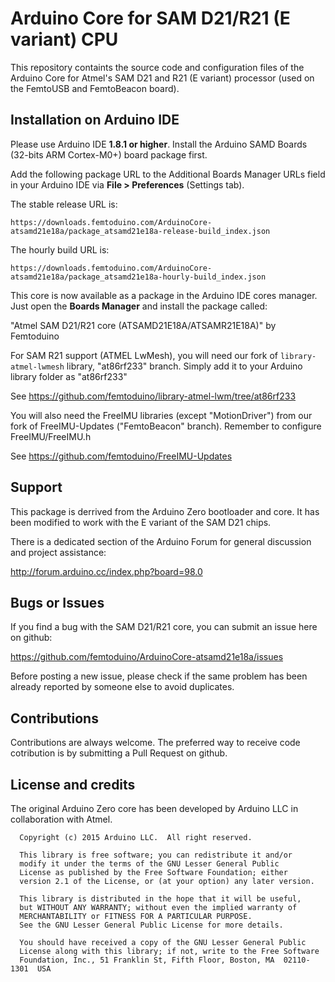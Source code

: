 # Arduino Core for SAM D21/R21 (E variant) CPU

This repository containts the source code and configuration files of the Arduino Core
for Atmel's SAM D21 and R21 (E variant) processor (used on the FemtoUSB and FemtoBeacon board).

## Installation on Arduino IDE

Please use Arduino IDE **1.8.1 or higher**. Install the Arduino SAMD Boards (32-bits ARM Cortex-M0+) board package first.

Add the following package URL to the Additional Boards Manager URLs field in your Arduino IDE via **File > Preferences** (Settings tab).

The stable release URL is:

```
https://downloads.femtoduino.com/ArduinoCore-atsamd21e18a/package_atsamd21e18a-release-build_index.json
```
The hourly build URL is:

```
https://downloads.femtoduino.com/ArduinoCore-atsamd21e18a/package_atsamd21e18a-hourly-build_index.json
```

This core is now available as a package in the Arduino IDE cores manager.
Just open the **Boards Manager** and install the package called:

"Atmel SAM D21/R21 core (ATSAMD21E18A/ATSAMR21E18A)" by Femtoduino



For SAM R21 support (ATMEL LwMesh), you will need our fork of `library-atmel-lwmesh` library, "at86rf233" branch. Simply add it to your Arduino library folder as "at86rf233"

See https://github.com/femtoduino/library-atmel-lwm/tree/at86rf233

You will also need the FreeIMU libraries (except "MotionDriver") from our fork of FreeIMU-Updates ("FemtoBeacon" branch). Remember to configure FreeIMU/FreeIMU.h

See https://github.com/femtoduino/FreeIMU-Updates


## Support

This package is derrived from the Arduino Zero bootloader and core. It has been modified to work with the E variant of the SAM D21 chips.

There is a dedicated section of the Arduino Forum for general discussion and project assistance:

http://forum.arduino.cc/index.php?board=98.0

## Bugs or Issues

If you find a bug with the SAM D21/R21 core, you can submit an issue here on github:

https://github.com/femtoduino/ArduinoCore-atsamd21e18a/issues

Before posting a new issue, please check if the same problem has been already reported by someone else
to avoid duplicates.

## Contributions

Contributions are always welcome. The preferred way to receive code cotribution is by submitting a 
Pull Request on github.

## License and credits

The original Arduino Zero core has been developed by Arduino LLC in collaboration with Atmel.

```
  Copyright (c) 2015 Arduino LLC.  All right reserved.

  This library is free software; you can redistribute it and/or
  modify it under the terms of the GNU Lesser General Public
  License as published by the Free Software Foundation; either
  version 2.1 of the License, or (at your option) any later version.

  This library is distributed in the hope that it will be useful,
  but WITHOUT ANY WARRANTY; without even the implied warranty of
  MERCHANTABILITY or FITNESS FOR A PARTICULAR PURPOSE.
  See the GNU Lesser General Public License for more details.

  You should have received a copy of the GNU Lesser General Public
  License along with this library; if not, write to the Free Software
  Foundation, Inc., 51 Franklin St, Fifth Floor, Boston, MA  02110-1301  USA
```
